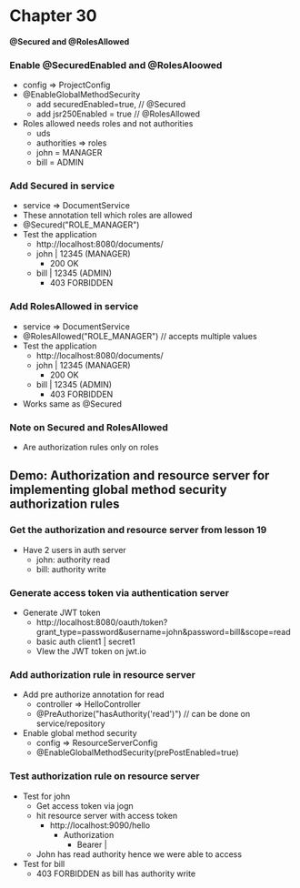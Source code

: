 # Chapter 30

#### @Secured and @RolesAllowed

### Enable @SecuredEnabled and @RolesAloowed

- config => ProjectConfig
- @EnableGlobalMethodSecurity
    - add securedEnabled=true, // @Secured
    - add jsr250Enabled = true // @RolesAllowed
- Roles allowed needs roles and not authorities
    - uds
    - authorities => roles
    - john = MANAGER
    - bill = ADMIN

### Add Secured in service

- service => DocumentService
- These annotation tell which roles are allowed
- @Secured("ROLE_MANAGER")
- Test the application
    - http://localhost:8080/documents/<username>
    - john | 12345 (MANAGER)
        - 200 OK
    - bill | 12345 (ADMIN)
        - 403 FORBIDDEN

### Add RolesAllowed in service

- service => DocumentService
- @RolesAllowed("ROLE_MANAGER") // accepts multiple values
- Test the application
    - http://localhost:8080/documents/<username>
    - john | 12345 (MANAGER)
        - 200 OK
    - bill | 12345 (ADMIN)
        - 403 FORBIDDEN
- Works same as @Secured

### Note on Secured and RolesAllowed

- Are authorization rules only on roles

## Demo: Authorization and resource server for implementing global method security authorization rules

### Get the authorization and resource server from lesson 19

- Have 2 users in auth server
    - john: authority read
    - bill: authority write

### Generate access token via authentication server

- Generate JWT token
    - http://localhost:8080/oauth/token?grant_type=password&username=john&password=bill&scope=read
    - basic auth client1 | secret1
    - VIew the JWT token on jwt.io

### Add authorization rule in resource server

- Add pre authorize annotation for read
    - controller => HelloController
    - @PreAuthorize("hasAuthority('read')") // can be done on service/repository
- Enable global method security
    - config => ResourceServerConfig
    - @EnableGlobalMethodSecurity(prePostEnabled=true)

### Test authorization rule on resource server

- Test for john
    - Get access token via jogn
    - hit resource server with access token
        - http://localhost:9090/hello
            - Authorization
                - Bearer | <access-token>
    - John has read authority hence we were able to access
- Test for bill
    - 403 FORBIDDEN as bill has authority write

